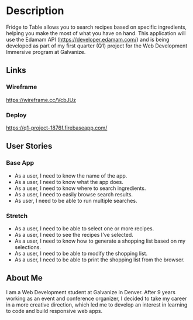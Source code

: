 # Description
Fridge to Table allows you to search recipes based on specific ingredients,
helping you make the most of what you have on hand. This application will use the
Edamam API (https://developer.edamam.com/) and is being developed as
part of my first quarter (Q1) project for the Web Development Immersive program
at Galvanize.

## Links
### Wireframe
https://wireframe.cc/VcbJUz

### Deploy
https://q1-project-1876f.firebaseapp.com/

## User Stories
### Base App
* As a user, I need to know the name of the app.
* As a user, I need to know what the app does.
* As a user, I need to know where to search ingredients.
* As a user, I need to easily browse search results.
* As user, I need to be able to run multiple searches.

### Stretch
* As a user, I need to be able to select one or more recipes.
* As a user, I need to see the recipes I've selected.
* As a user, I need to know how to generate a shopping list based on my selections.
* As a user, I need to be able to modify the shopping list.
* As a user, I need to be able to print the shopping list from the browser.

## About Me
I am a Web Development student at Galvanize in Denver. After 9 years working
as an event and conference organizer, I decided to take my career
in a more creative direction, which led me to develop an interest in learning to
code and build responsive web apps.
